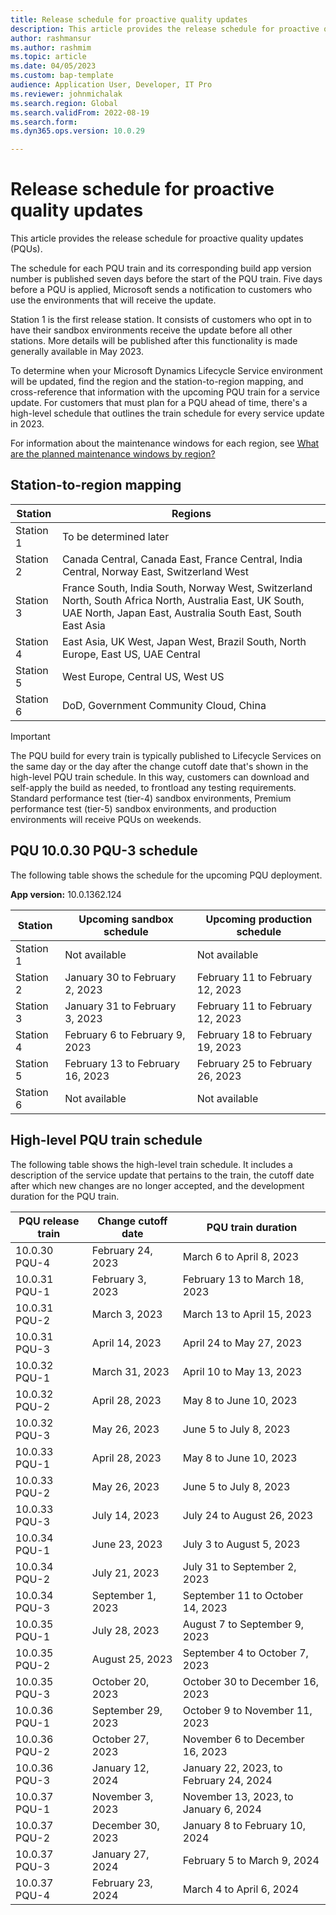 ```yaml
---
title: Release schedule for proactive quality updates
description: This article provides the release schedule for proactive quality updates (PQUs). 
author: rashmansur
ms.author: rashmim
ms.topic: article
ms.date: 04/05/2023
ms.custom: bap-template
audience: Application User, Developer, IT Pro
ms.reviewer: johnmichalak
ms.search.region: Global
ms.search.validFrom: 2022-08-19
ms.search.form:
ms.dyn365.ops.version: 10.0.29

---
```


# Release schedule for proactive quality updates

This article provides the release schedule for proactive quality updates (PQUs).

The schedule for each PQU train and its corresponding build app version number is published seven days before the start of the PQU train. Five days before a PQU is applied, Microsoft sends a notification to customers who use the environments that will receive the update.

Station 1 is the first release station. It consists of customers who opt in to have their sandbox environments receive the update before all other stations. More details will be published after this functionality is made generally available in May 2023.

To determine when your Microsoft Dynamics Lifecycle Service environment will be updated, find the region and the station-to-region mapping, and cross-reference that information with the upcoming PQU train for a service update. For customers that must plan for a PQU ahead of time, there's a high-level schedule that outlines the train schedule for every service update in 2023.

For information about the maintenance windows for each region, see [What are the planned maintenance windows by region?](../../dev-itpro/deployment/plannedmaintenance-selfservice.md#windows)

## Station-to-region mapping

| Station | Regions |
|---|---|
| Station 1 | To be determined later |
| Station 2 | Canada Central, Canada East, France Central, India Central, Norway East, Switzerland West |
| Station 3 | France South, India South, Norway West, Switzerland North, South Africa North, Australia East, UK South, UAE North, Japan East, Australia South East, South East Asia |
| Station 4 | East Asia, UK West, Japan West, Brazil South, North Europe, East US, UAE Central |
| Station 5 | West Europe, Central US, West US |
| Station 6 | DoD, Government Community Cloud, China |

> [!IMPORTANT]
> The PQU build for every train is typically published to Lifecycle Services on the same day or the day after the change cutoff date that's shown in the high-level PQU train schedule. In this way, customers can download and self-apply the build as needed, to frontload any testing requirements. Standard performance test (tier-4) sandbox environments, Premium performance test (tier-5) sandbox environments, and production environments will receive PQUs on weekends.

## PQU 10.0.30 PQU-3 schedule

The following table shows the schedule for the upcoming PQU deployment.

**App version:** 10.0.1362.124

| Station | Upcoming sandbox schedule | Upcoming production schedule |
|---|---|---|
| Station 1 | Not available | Not available |
| Station 2 | January 30 to February 2, 2023 | February 11 to February 12, 2023 |
| Station 3 | January 31 to February 3, 2023 | February 11 to February 12, 2023 |
| Station 4 | February 6 to February 9, 2023 | February 18 to February 19, 2023 |
| Station 5 | February 13 to February 16, 2023 | February 25 to February 26, 2023 |
| Station 6 | Not available | Not available |

## High-level PQU train schedule

The following table shows the high-level train schedule. It includes a description of the service update that pertains to the train, the cutoff date after which new changes are no longer accepted, and the development duration for the PQU train.

| PQU release train | Change cutoff date | PQU train duration |
|---|---|---|
| 10.0.30 PQU-4 | February 24, 2023 | March 6 to April 8, 2023 |
| 10.0.31 PQU-1 | February 3, 2023 | February 13 to March 18, 2023 |
| 10.0.31 PQU-2 | March 3, 2023 | March 13 to April 15, 2023 |
| 10.0.31 PQU-3 | April 14, 2023 | April 24 to May 27, 2023 |
| 10.0.32 PQU-1 | March 31, 2023 | April 10 to May 13, 2023 |
| 10.0.32 PQU-2 | April 28, 2023 | May 8 to June 10, 2023 |
| 10.0.32 PQU-3 | May 26, 2023 | June 5 to July 8, 2023 |
| 10.0.33 PQU-1 | April 28, 2023 | May 8 to June 10, 2023 |
| 10.0.33 PQU-2 | May 26, 2023 | June 5 to July 8, 2023 |
| 10.0.33 PQU-3 | July 14, 2023 | July 24 to August 26, 2023 |
| 10.0.34 PQU-1 | June 23, 2023 | July 3 to August 5, 2023 |
| 10.0.34 PQU-2 | July 21, 2023 | July 31 to September 2, 2023 |
| 10.0.34 PQU-3 | September 1, 2023 | September 11 to October 14, 2023 |
| 10.0.35 PQU-1 | July 28, 2023 | August 7 to September 9, 2023 |
| 10.0.35 PQU-2 | August 25, 2023 | September 4 to October 7, 2023 |
| 10.0.35 PQU-3 | October 20, 2023 | October 30 to December 16, 2023 |
| 10.0.36 PQU-1 | September 29, 2023 | October 9 to November 11, 2023 |
| 10.0.36 PQU-2 | October 27, 2023 | November 6 to December 16, 2023 |
| 10.0.36 PQU-3 | January 12, 2024 | January 22, 2023, to February 24, 2024 |
| 10.0.37 PQU-1 | November 3, 2023 | November 13, 2023, to January 6, 2024 |
| 10.0.37 PQU-2 | December 30, 2023 | January 8 to February 10, 2024 |
| 10.0.37 PQU-3 | January 27, 2024 | February 5 to March 9, 2024 |
| 10.0.37 PQU-4 | February 23, 2024 | March 4 to April 6, 2024 |
